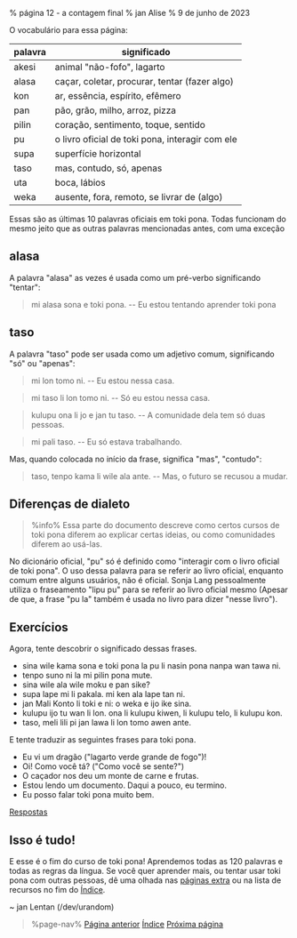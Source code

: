 % página 12 - a contagem final
% jan Alise
% 9 de junho de 2023

O vocabulário para essa página:

| palavra | significado                                     |
|---------|-------------------------------------------------|
| akesi   | animal "não-fofo", lagarto                      |
| alasa   | caçar, coletar, procurar, tentar (fazer algo)   |
| kon     | ar, essência, espírito, efêmero                 |
| pan     | pão, grão, milho, arroz, pizza                  |
| pilin   | coração, sentimento, toque, sentido             |
| pu      | o livro oficial de toki pona, interagir com ele |
| supa    | superfície horizontal                           |
| taso    | mas, contudo, só, apenas                        |
| uta     | boca, lábios                                    |
| weka    | ausente, fora, remoto, se livrar de (algo)      |

Essas são as últimas 10 palavras oficiais em toki pona. Todas funcionam do
mesmo jeito que as outras palavras mencionadas antes, com uma exceção

## alasa

A palavra "alasa" as vezes é usada como um pré-verbo significando "tentar":

> mi alasa sona e toki pona. -- Eu estou tentando aprender toki pona

## taso

A palavra "taso" pode ser usada como um adjetivo comum, significando "só" ou
"apenas":

> mi lon tomo ni. -- Eu estou nessa casa.

> mi taso li lon tomo ni. -- Só eu estou nessa casa.

> kulupu ona li jo e jan tu taso. -- A comunidade dela tem só duas pessoas.

> mi pali taso. -- Eu só estava trabalhando.

Mas, quando colocada no início da frase, significa "mas", "contudo":

> taso, tenpo kama li wile ala ante. -- Mas, o futuro se recusou a mudar.

## Diferenças de dialeto

> %info%
> Essa parte do documento descreve como certos cursos de toki pona diferem ao
> explicar certas ideias, ou como comunidades diferem ao usá-las.

No dicionário oficial, "pu" só é definido como "interagir com o livro oficial
de toki pona". O uso dessa palavra para se referir ao livro oficial, enquanto
comum entre alguns usuários, não é oficial. Sonja Lang pessoalmente utiliza o
fraseamento "lipu pu" para se referir ao livro oficial mesmo (Apesar de que, a
frase "pu la" também é usada no livro para dizer "nesse livro").

## Exercícios

Agora, tente descobrir o significado dessas frases.

* sina wile kama sona e toki pona la pu li nasin pona nanpa wan tawa ni.
* tenpo suno ni la mi pilin pona mute.
* sina wile ala wile moku e pan sike?
* supa lape mi li pakala. mi ken ala lape tan ni.
* jan Mali Konto li toki e ni: o weka e ijo ike sina.
* kulupu ijo tu wan li lon. ona li kulupu kiwen, li kulupu telo, li kulupu kon.
* taso, meli lili pi jan lawa li lon tomo awen ante.

E tente traduzir as seguintes frases para toki pona.

* Eu vi um dragão ("lagarto verde grande de fogo")!
* Oi! Como você tá? ("Como você se sente?")
* O caçador nos deu um monte de carne e frutas.
* Estou lendo um documento. Daqui a pouco, eu termino.
* Eu posso falar toki pona muito bem.

[Respostas](pt/answers#p12)

## Isso é tudo!

E esse é o fim do curso de toki pona! Aprendemos todas as 120 palavras e todas
as regras da língua. Se você quer aprender mais, ou tentar usar toki pona com
outras pessoas, dê uma olhada nas [páginas extra](pt/x1) ou na lista de
recursos no fim do [Índice](pt).

~ jan Lentan (/dev/urandom)

> %page-nav%
> [Página anterior](pt/11)
> [Índice](pt)
> [Próxima página](pt/13)
